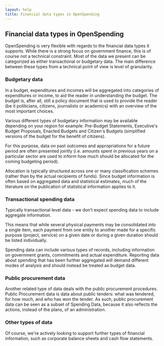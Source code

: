 ```yaml
---
layout: help
title: Financial data types in OpenSpending
---
```


## Financial data types in OpenSpending

OpenSpending is very flexible with regards to the financial data types 
it supports. While there is a strong focus on government finance, this
is of course not a technical constraint. Most of the data we present can
be categorized as either transactional or budgetary data. The main 
difference between these types from a technical point of view is level
of granularity.

### Budgetary data

In a budget, expenditures and incomes will be aggregated into categories
of expenditures or income, to aid the reader in understanding the budget.
The budget is, after all, still a policy document that is used to provide
the reader (be it politicians, citizens, journalists or academics) with
an overview of the most important choices.

Various different types of budgetary information may be available depending
on your region for example: Pre-Budget Statements, Executive's Budget
Proposals, Enacted Budgets and Citizen's Budgets (simplified versions of
the budget for the benefit of citizens). 

For this purpose, data on past outcomes and appropriations for a future
period are often presented jointly (i.e. amounts spent in previous years
on a particular sector are used to inform how much should be allocated
for the coming budgeting period). 

Allocation is typically structured across one or many classification
schemes (rather than by the actual recipients of funds). Since budget
information is often based on aggregated data and statistical estimates,
much of the literature on the publication of statistical information
applies to it.

### Transactional spending data

Typically transactional level data - we don’t expect spending data to
include aggregate information.

This means that while several physical payments may be consolidated into
a single item, each payment from one entity to another made for a specific
purpose (project, service) on a given date or during a given duration
should be listed individually.

Spending data can include various types of records, including information
on government grants, commitments and actual expenditure. Reporting
data about spending that has been further aggregated will demand different
modes of analysis and should instead be treated as budget data.

### Public procurement data

Another related type of data deals with the public procurement procedures.
Public Procurement data is data about public tenders: what was tendered,
for how much, and who has won the tender. As such, public procurement data
can be seen as a subset of Spending Data, because it also reflects the
actions, instead of the plans, of an administration. 

### Other types of data

Of course, we're actively looking to support further types of financial
information, such as corporate balance sheets and cash flow statements.
